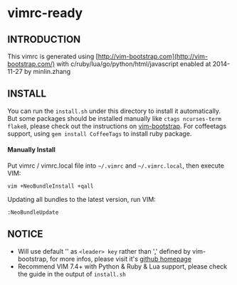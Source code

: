 # vimrc-ready #

## INTRODUCTION ##
This vimrc is generated using [http://vim-bootstrap.com](http://vim-bootstrap.com/) with c/ruby/lua/go/python/html/javascript enabled at 2014-11-27 by minlin.zhang

## INSTALL ##
You can run the `install.sh` under this directory to install it automatically. But some packages should be installed manually like `ctags ncurses-term flake8`, please check out the instructions on [vim-bootstrap](https://github.com/avelino/vim-bootstrap).
For coffeetags support, using `gem install CoffeeTags` to install ruby package.

#### Manually Install ####
Put vimrc / vimrc.local file into `~/.vimrc` and `~/.vimrc.local`, then execute VIM:
```
vim +NeoBundleInstall +qall
```

Updating all bundles to the latest version, run VIM:
```
:NeoBundleUpdate
```

## NOTICE ##
+ Will use default '\' as `<leader> key` rather than ',' defined by vim-bootstrap, for more infos, please visit it's [github homepage](https://github.com/avelino/vim-bootstrap)
+ Recommend VIM 7.4+ with Python & Ruby & Lua support, please check the guide in the output of `install.sh`
